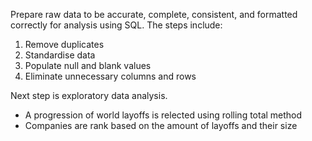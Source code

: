 Prepare raw data to be accurate, complete, consistent, and formatted correctly for analysis using SQL.
The steps include:
1. Remove duplicates
2. Standardise data
3. Populate null and blank values
4. Eliminate unnecessary columns and rows

Next step is exploratory data analysis.
- A progression of world layoffs is relected using rolling total method
- Companies are rank based on the amount of layoffs and their size
